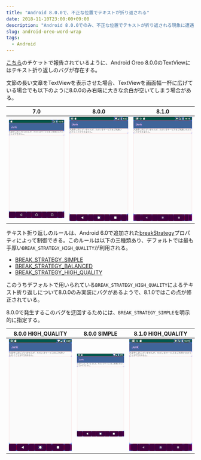 ```yaml
---
title: "Android 8.0.0で、不正な位置でテキストが折り返される"
date: 2018-11-10T23:00:00+09:00
description: "Android 8.0.0でのみ、不正な位置でテキストが折り返される現象に遭遇したので、メモ。"
slug: android-oreo-word-wrap
tags:
  - Android
---
```


[こちら](https://issuetracker.google.com/issues/64418117)のチケットで報告されているように、Android Oreo 8.0.0のTextViewにはテキスト折り返しのバグが存在する。

文節の長い文章をTextViewを表示させた場合、TextViewを画面幅一杯に広げている場合でも以下のように8.0.0のみ右端に大きな余白が空いてしまう場合がある。

|7.0|8.0.0|8.1.0|
|:---:|:---:|:---:|
|![7.0](20181206155954.webp)|![8.0.0](20181206160027.webp)|![8.1.0](20181206160042.webp)|

テキスト折り返しのルールは、Android 6.0で追加された[breakStrategy](https://developer.android.com/reference/android/widget/TextView.html#attr_android:breakStrategy)プロパティによって制御できる。このルールは以下の三種類あり、デフォルトでは最も手厚い`BREAK_STRATEGY_HIGH_QUALITY`が利用される。

- [BREAK_STRATEGY_SIMPLE](https://developer.android.com/reference/android/text/Layout.html#BREAK_STRATEGY_SIMPLE)
- [BREAK_STRATEGY_BALANCED](https://developer.android.com/reference/android/text/Layout.html#BREAK_STRATEGY_BALANCED)
- [BREAK_STRATEGY_HIGH_QUALITY](https://developer.android.com/reference/android/text/Layout.html#BREAK_STRATEGY_HIGH_QUALITY)

このうちデフォルトで用いられている`BREAK_STRATEGY_HIGH_QUALITY`によるテキスト折り返しについて8.0.0のみ実装にバグがあるようで、8.1.0ではこの点が修正されている。

8.0.0で発生するこのバグを迂回するためには、`BREAK_STRATEGY_SIMPLE`を明示的に指定する。

|8.0.0 HIGH_QUALITY|8.0.0 SIMPLE|8.1.0 HIGH_QUALITY|
|:---:|:---:|:---:|
|![8.0.0 HIGH_QUALITY](20181206160146.webp)|![8.0.0 SIMPLE](20181206160220.webp)|![8.1.0 HIGH_QUALITY](20181206160237.webp)|

